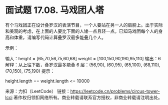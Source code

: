 # 面试题 17.08. 马戏团人塔

有个马戏团正在设计叠罗汉的表演节目，一个人要站在另一人的肩膀上。出于实际和美观的考虑，在上面的人要比下面的人矮一点且轻一点。已知马戏团每个人的身高和体重，请编写代码计算叠罗汉最多能叠几个人。

示例：

输入：height = [65,70,56,75,60,68] weight = [100,150,90,190,95,110]
输出：6
解释：从上往下数，叠罗汉最多能叠 6 层：(56,90), (60,95), (65,100), (68,110), (70,150), (75,190)
提示：

height.length == weight.length <= 10000

来源：力扣（LeetCode）
链接：https://leetcode.cn/problems/circus-tower-lcci
著作权归领扣网络所有。商业转载请联系官方授权，非商业转载请注明出处。
